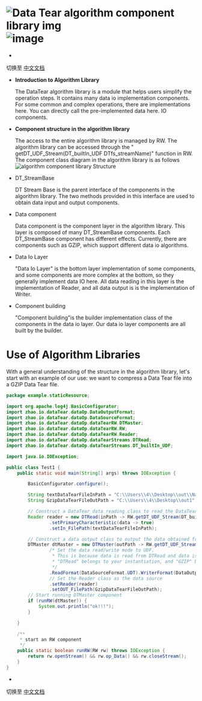 # ![Data Tear algorithm component library img](https://user-images.githubusercontent.com/113756063/193436746-c253b493-038d-41e7-82e7-da2ff942e30f.png) ![image](https://user-images.githubusercontent.com/113756063/193436759-34985e17-beb1-44c1-a8cb-a10fbaa23cd1.png)

-

切换至 [中文文档](https://github.com/BeardedManZhao/dataTear/blob/main/KnowledgeDocument/Data%20Tear%20algorithm%20component%20library-Chinese.md)

- **Introduction to Algorithm Library**

  The DataTear algorithm library is a module that helps users simplify the operation steps. It contains many data io
  implementation components. For some common and complex operations, there are implementations here. You can directly
  call the pre-implemented data here. IO components.
- **Component structure in the algorithm library**

  The access to the entire algorithm library is managed by RW. The algorithm library can be accessed through the "
  getDT_UDF_Stream(DT_builtIn_UDF DTfs_streamName)" function in RW. The component class diagram in the algorithm library
  is as follows
  ![algorithm component library Structure](https://user-images.githubusercontent.com/113756063/193436729-5509aefd-701b-46c9-85cb-22d1dc0520fe.png)
- DT_StreamBase

  DT Stream Base is the parent interface of the components in the algorithm library. The two methods provided in this
  interface are used to obtain data input and output components.
- Data component

  Data component is the component layer in the algorithm library. This layer is composed of many DT_StreamBase
  components. Each DT_StreamBase component has different effects. Currently, there are components such as GZIP, which
  support different data io algorithms.
- Data Io Layer

  "Data Io Layer" is the bottom layer implementation of some components, and some components are more complex at the
  bottom, so they generally implement data IO here. All data reading in this layer is the implementation of Reader, and
  all data output is is the implementation of Writer.

- Component building

  "Component building"is the builder implementation class of the components in the data io layer. Our data io layer
  components are all built by the builder.

# Use of Algorithm Libraries

With a general understanding of the structure in the algorithm library, let's start with an example of our use: we want
to compress a Data Tear file into a GZIP Data Tear file.

```java
package example.staticResource;

import org.apache.log4j.BasicConfigurator;
import zhao.io.dataTear.dataOp.DataOutputFormat;
import zhao.io.dataTear.dataOp.DataSourceFormat;
import zhao.io.dataTear.dataOp.dataTearRW.DTMaster;
import zhao.io.dataTear.dataOp.dataTearRW.RW;
import zhao.io.dataTear.dataOp.dataTearRW.Reader;
import zhao.io.dataTear.dataOp.dataTearStreams.DTRead;
import zhao.io.dataTear.dataOp.dataTearStreams.DT_builtIn_UDF;

import java.io.IOException;

public class Test1 {
    public static void main(String[] args) throws IOException {

        BasicConfigurator.configure();

        String textDataTearFileInPath = "C:\\Users\\4\\Desktop\\out\\NameManager.NDT";
        String GzipDataTearFileOutPath = "C:\\Users\\4\\Desktop\\out1";

        // Construct a DataTear data reading class to read the DataTear file of Text
        Reader reader = new DTRead(inPath -> RW.getDT_UDF_Stream(DT_builtIn_UDF.LOCAL_TEXT).readStream(inPath))
                .setPrimaryCharacteristic(data -> true)
                .setIn_FilePath(textDataTearFileInPath);

        // Construct a data output class to output the data obtained from "Reader" with GZIP algorithm
        DTMaster dtMaster = new DTMaster(outPath -> RW.getDT_UDF_Stream(DT_builtIn_UDF.LOCAL_GZIP).writeStream(outPath))
                /* Set the data read/write mode to UDF.
                 * This is because data is read from DTRead and data is written using the GZIP algorithm component of the algorithm library.
                 * "DTRead" belongs to your instantiation, and "GZIP" belongs to the algorithm library, which is not a built-in component of DTMaster.
                 */
                .ReadFormat(DataSourceFormat.UDT).WriterFormat(DataOutputFormat.UDT)
                // Set the Reader class as the data source
                .setReader(reader)
                .setOUT_FilePath(GzipDataTearFileOutPath);
        // Start running DTMaster component
        if (runRW(dtMaster)) {
            System.out.println("ok!!!");
        }

    }

    /**
     * start an RW component
     */
    public static boolean runRW(RW rw) throws IOException {
        return rw.openStream() && rw.op_Data() && rw.closeStream();
    }
}
```

-

切换至 [中文文档](https://github.com/BeardedManZhao/dataTear/blob/main/KnowledgeDocument/Data%20Tear%20algorithm%20component%20library-Chinese.md)
